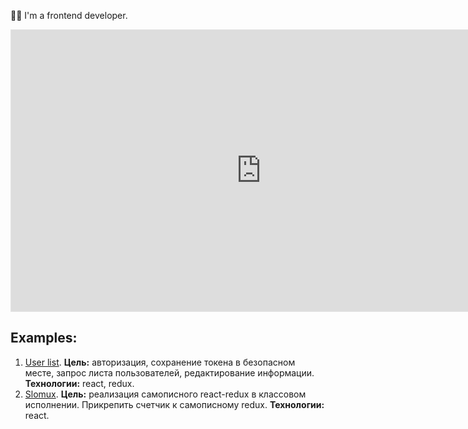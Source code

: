 👋🏼 I'm a frontend developer.

<iframe style="border: 1px solid rgba(0, 0, 0, 0.1);" width="800" height="450" src="https://www.figma.com/embed?embed_host=share&url=https%3A%2F%2Fwww.figma.com%2Fproto%2FATrlX6JT5bwdtjV5bUCVDZ%2FResume-Korolev-Fedor%3Fpage-id%3D0%253A1%26node-id%3D1%253A2%26starting-point-node-id%3D1%253A2" allowfullscreen></iframe>

## Examples:

1. [User list](https://github.com/fedkam/test-get-list-users). **Цель:** авторизация, сохранение токена в безопасном месте, запрос листа пользователей, редактирование информации. **Технологии:** react, redux.
2. [Slomux](https://github.com/fedkam/test-slomux). **Цель:** реализация самописного react-redux в классовом исполнении. Прикрепить счетчик к самописному redux. **Технологии:** react.
